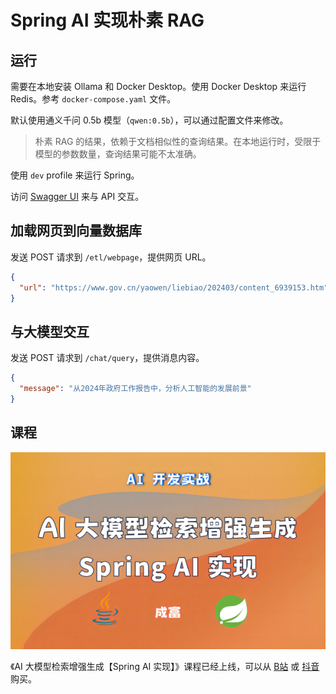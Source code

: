 # Spring AI 实现朴素 RAG

## 运行

需要在本地安装 Ollama 和 Docker Desktop。使用 Docker Desktop 来运行
Redis。参考 `docker-compose.yaml` 文件。

默认使用通义千问 0.5b 模型（`qwen:0.5b`），可以通过配置文件来修改。

> 朴素 RAG 的结果，依赖于文档相似性的查询结果。在本地运行时，受限于模型的参数数量，查询结果可能不太准确。

使用 `dev` profile 来运行 Spring。

访问 [Swagger UI](http://localhost:8080/swagger-ui/index.html) 来与 API 交互。

## 加载网页到向量数据库

发送 POST 请求到 `/etl/webpage`，提供网页 URL。

```json
{
  "url": "https://www.gov.cn/yaowen/liebiao/202403/content_6939153.htm"
}
```

## 与大模型交互

发送 POST 请求到 `/chat/query`，提供消息内容。

```json
{
  "message": "从2024年政府工作报告中，分析人工智能的发展前景"
}
```

## 课程

[![课程](./course.png)](https://www.bilibili.com/cheese/play/ss15645)

《AI 大模型检索增强生成【Spring AI
实现】》课程已经上线，可以从 [B站](https://www.bilibili.com/cheese/play/ss15645)
或 [抖音](https://v.douyin.com/iF7jm8Nu/) 购买。